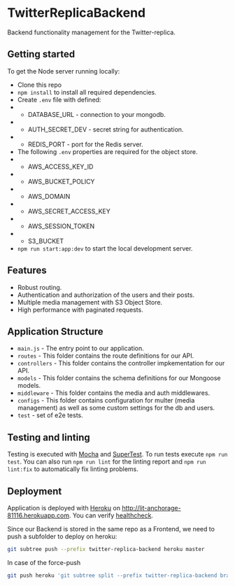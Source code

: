 # TwitterReplicaBackend

Backend functionality management for the Twitter-replica.

## Getting started

To get the Node server running locally:

- Clone this repo
- `npm install` to install all required dependencies.
- Create `.env` file with defined:
- - DATABASE_URL - connection to your mongodb.
- - AUTH_SECRET_DEV - secret string for authentication.
- - REDIS_PORT - port for the Redis server.
- The following `.env` properties are required for the object store.
- - AWS_ACCESS_KEY_ID
- - AWS_BUCKET_POLICY
- - AWS_DOMAIN
- - AWS_SECRET_ACCESS_KEY
- - AWS_SESSION_TOKEN
- - S3_BUCKET
- `npm run start:app:dev` to start the local development server.

## Features

- Robust routing.
- Authentication and authorization of the users and their posts.
- Multiple media management with S3 Object Store.
- High performance with paginated requests.

## Application Structure

- `main.js` - The entry point to our application.
- `routes` - This folder contains the route definitions for our API.
- `controllers` - This folder contains the controller impkementation for our API.
- `models` - This folder contains the schema definitions for our Mongoose models.
- `middleware` - This folder contains the media and auth middlewares.
- `configs` - This folder contains configuration for multer (media management) as well as some custom settings for the db and users.
- `test` - set of e2e tests.

## Testing and linting

Testing is executed with [Mocha](https://mochajs.org/) and [SuperTest](https://github.com/visionmedia/supertest).
To run tests execute `npm run test`. You can also run `npm run lint` for the linting report and
`npm run lint:fix` to automatically fix linting problems.

## Deployment

Application is deployed with [Heroku](https://devcenter.heroku.com/articles/deploying-nodejs) on
http://lit-anchorage-81116.herokuapp.com. You can verify [healthcheck](http://lit-anchorage-81116.herokuapp.com/api).

Since our Backend is stored in the same repo as a Frontend, we need to push a subfolder to deploy on heroku:

```bash
git subtree push --prefix twitter-replica-backend heroku master
```

In case of the force-push

```bash
git push heroku 'git subtree split --prefix twitter-replica-backend branch':master --force
```
